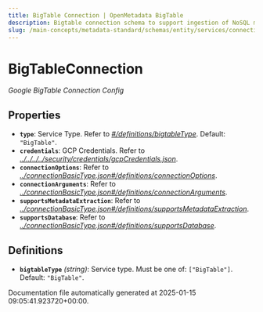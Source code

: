 ```yaml
---
title: BigTable Connection | OpenMetadata BigTable
description: Bigtable connection schema to support ingestion of NoSQL metadata from Google Cloud Bigtable.
slug: /main-concepts/metadata-standard/schemas/entity/services/connections/database/bigtableconnection
---
```


# BigTableConnection

*Google BigTable Connection Config*

## Properties

- **`type`**: Service Type. Refer to *[#/definitions/bigtableType](#definitions/bigtableType)*. Default: `"BigTable"`.
- **`credentials`**: GCP Credentials. Refer to *[../../../../security/credentials/gcpCredentials.json](#/../../../security/credentials/gcpCredentials.json)*.
- **`connectionOptions`**: Refer to *[../connectionBasicType.json#/definitions/connectionOptions](#/connectionBasicType.json#/definitions/connectionOptions)*.
- **`connectionArguments`**: Refer to *[../connectionBasicType.json#/definitions/connectionArguments](#/connectionBasicType.json#/definitions/connectionArguments)*.
- **`supportsMetadataExtraction`**: Refer to *[../connectionBasicType.json#/definitions/supportsMetadataExtraction](#/connectionBasicType.json#/definitions/supportsMetadataExtraction)*.
- **`supportsDatabase`**: Refer to *[../connectionBasicType.json#/definitions/supportsDatabase](#/connectionBasicType.json#/definitions/supportsDatabase)*.
## Definitions

- **`bigtableType`** *(string)*: Service type. Must be one of: `["BigTable"]`. Default: `"BigTable"`.


Documentation file automatically generated at 2025-01-15 09:05:41.923720+00:00.
